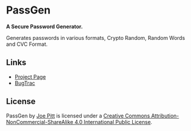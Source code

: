# PassGen
**A Secure Password Generator.**

Generates passwords in various formats, Crypto Random, Random Words and CVC Format.

## Links
* [Project Page](https://www.joepitt.co.uk/Project/PassGen/)
* [BugTrac](https://bugs.joepitt.co.uk/PassGen/)

## License
PassGen by [Joe Pitt](https://www.joepitt.co.uk/) is licensed under a [Creative Commons Attribution-NonCommercial-ShareAlike 4.0 International Public License](https://creativecommons.org/licenses/by-nc-sa/4.0/).